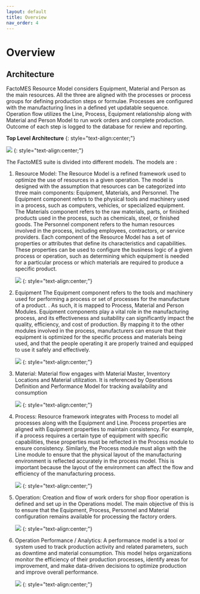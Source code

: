 ```yaml
---
layout: default
title: Overview
nav_order: 4
---
```

# Overview

## Architecture
FactoMES Resource Model considers Equipment, Material and Person as the main resources. 
All the three are aligned with the processes or process groups for defining production steps or formulae. Processes are configured with the manufacturing lines in a defined yet updatable sequence. 
Operation flow utilizes the Line, Process, Equipment relationship along with Material and Person Model to run work orders and complete production. Outcome of each step is logged to the database for review and reporting.

**Top Level Architecture**
{: style="text-align:center;"}

![](../../assets/images/overview/TopLevelArchitecture.png)
{: style="text-align:center;"}

The FactoMES suite is divided into different models. The models are :
1. Resource Model:
    The Resource Model is a refined framework used to optimize the use of resources in a given operation. The model is designed with the assumption that resources can be categorized into three main components: Equipment, Materials, and Personnel.
    The Equipment component refers to the physical tools and machinery used in a process, such as computers, vehicles, or specialized equipment. The Materials component refers to the raw materials, parts, or finished products used in the process, such as chemicals, steel, or finished goods. The Personnel component refers to the human resources involved in the process, including employees, contractors, or service providers.
    Each component of the Resource Model has a set of properties or attributes that define its characteristics and capabilities. These properties can be used to configure the business logic of a given process or operation, such as determining which equipment is needed for a particular process or which materials are required to produce a specific product.

    ![](../../assets/images/overview/ResourceModel.png)
    {: style="text-align:center;"}

2. Equipment
    The Equipment component refers to the tools and machinery used for performing a process or set of processes for the manufacture of a product. . As such, it is mapped to Process, Material and Person Modules. 
    Equipment components play a vital role in the manufacturing process, and its effectiveness and suitability can significantly impact the quality, efficiency, and cost of production. By mapping it to the other modules involved in the process, manufacturers can ensure that their equipment is optimized for the specific process and materials being used, and that the people operating it are properly trained and equipped to use it safely and effectively.

    ![](../../assets/images/overview/Equipment.png)
    {: style="text-align:center;"}

3. Material: 
    Material flow engages with Material Master, Inventory Locations and Material utilization. It is referenced by Operations Definition and Performance Model for tracking availability and consumption

    ![](../../assets/images/overview/Material.png)
    {: style="text-align:center;"}

4. Process:
    Resource framework integrates with Process to model all processes along with the Equipment and Line. Process properties are aligned with Equipment properties to maintain consistency. For example, if a process requires a certain type of equipment with specific capabilities, these properties must be reflected in the Process module to ensure consistency. 
    Similarly, the Process module must align with the Line module to ensure that the physical layout of the manufacturing environment is reflected accurately in the process model. This is important because the layout of the environment can affect the flow and efficiency of the manufacturing process.

    ![](../../assets/images/overview/Process.png)
    {: style="text-align:center;"}

5. Operation:
    Creation and flow of work orders for shop floor operation is defined and set up in the Operations model. The main objective of this is to ensure that the Equipment, Process, Personnel and Material configuration remains available for processing the factory orders.

    ![](../../assets/images/overview/Operation.png)
    {: style="text-align:center;"}

6. Operation Performance / Analytics:
    A performance model is a tool or system used to track production activity and related parameters, such as downtime and material consumption. This model helps organizations monitor the efficiency of their production processes, identify areas for improvement, and make data-driven decisions to optimize production and improve overall performance.

    ![](../../assets/images/overview/OperationPerformance.png)
    {: style="text-align:center;"}